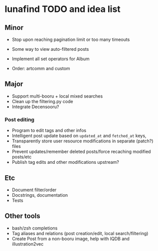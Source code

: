 # lunafind TODO and idea list

## Minor

- Stop upon reaching pagination limit or too many timeouts

- Some way to view auto-filtered posts

- Implement all set operators for Album
- Order: artcomm and custom

## Major

- Support multi-booru + local mixed searches
- Clean up the filtering.py code
- Integrate Decensooru?

### Post editing

- Program to edit tags and other infos
- Intelligent post update based on `updated_at` and `fetched_at` keys,
- Transparently store user resource modifications in separate (patch?) files
- Prevent updates/remember deleted posts/force recaching modified posts/etc
- Publish tag edits and other modifications upstream?

## Etc

- Document filter/order
- Docstrings, documentation
- Tests

## Other tools

- bash/zsh completions
- Tag aliases and relations (post creation/edit, local search/filtering)
- Create Post from a non-booru image, help with IQDB and illustration2vec
